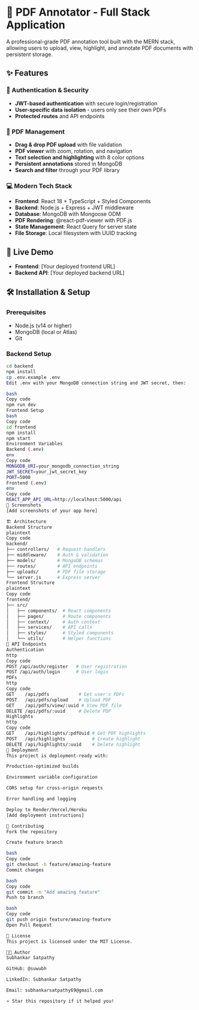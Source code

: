# 📄 PDF Annotator - Full Stack Application

A professional-grade PDF annotation tool built with the MERN stack, allowing users to upload, view, highlight, and annotate PDF documents with persistent storage.

## ✨ Features

### 🔐 Authentication & Security
- **JWT-based authentication** with secure login/registration
- **User-specific data isolation** - users only see their own PDFs
- **Protected routes** and API endpoints

### 📄 PDF Management
- **Drag & drop PDF upload** with file validation
- **PDF viewer** with zoom, rotation, and navigation
- **Text selection and highlighting** with 8 color options
- **Persistent annotations** stored in MongoDB
- **Search and filter** through your PDF library

### 💻 Modern Tech Stack
- **Frontend**: React 18 + TypeScript + Styled Components
- **Backend**: Node.js + Express + JWT middleware
- **Database**: MongoDB with Mongoose ODM
- **PDF Rendering**: @react-pdf-viewer with PDF.js
- **State Management**: React Query for server state
- **File Storage**: Local filesystem with UUID tracking

## 🚀 Live Demo

- **Frontend**: [Your deployed frontend URL]
- **Backend API**: [Your deployed backend URL]

## 🛠️ Installation & Setup

### Prerequisites
- Node.js (v14 or higher)
- MongoDB (local or Atlas)
- Git

### Backend Setup

```bash
cd backend
npm install
cp .env.example .env
Edit .env with your MongoDB connection string and JWT secret, then:

bash
Copy code
npm run dev
Frontend Setup
bash
Copy code
cd frontend
npm install
npm start
Environment Variables
Backend (.env)
env
Copy code
MONGODB_URI=your_mongodb_connection_string
JWT_SECRET=your_jwt_secret_key
PORT=5000
Frontend (.env)
env
Copy code
REACT_APP_API_URL=http://localhost:5000/api
📱 Screenshots
[Add screenshots of your app here]

🏗️ Architecture
Backend Structure
plaintext
Copy code
backend/
├── controllers/   # Request handlers
├── middleware/    # Auth & validation
├── models/        # MongoDB schemas
├── routes/        # API endpoints
├── uploads/       # PDF file storage
└── server.js      # Express server
Frontend Structure
plaintext
Copy code
frontend/
├── src/
│   ├── components/  # React components
│   ├── pages/       # Route components
│   ├── context/     # Auth context
│   ├── services/    # API calls
│   ├── styles/      # Styled components
│   └── utils/       # Helper functions
🔧 API Endpoints
Authentication
http
Copy code
POST /api/auth/register   # User registration
POST /api/auth/login      # User login
PDFs
http
Copy code
GET    /api/pdfs           # Get user's PDFs
POST   /api/pdfs/upload    # Upload PDF
GET    /api/pdfs/view/:uuid # View PDF file
DELETE /api/pdfs/:uuid     # Delete PDF
Highlights
http
Copy code
GET    /api/highlights/:pdfUuid # Get PDF highlights
POST   /api/highlights          # Create highlight
DELETE /api/highlights/:uuid    # Delete highlight
🚀 Deployment
This project is deployment-ready with:

Production-optimized builds

Environment variable configuration

CORS setup for cross-origin requests

Error handling and logging

Deploy to Render/Vercel/Heroku
[Add deployment instructions]

🤝 Contributing
Fork the repository

Create feature branch

bash
Copy code
git checkout -b feature/amazing-feature
Commit changes

bash
Copy code
git commit -m "Add amazing feature"
Push to branch

bash
Copy code
git push origin feature/amazing-feature
Open Pull Request

📄 License
This project is licensed under the MIT License.

👨‍💻 Author
Subhankar Satpathy

GitHub: @suwubh

LinkedIn: Subhankar Satpathy

Email: subhankarsatpathy69@gmail.com

⭐ Star this repository if it helped you!
